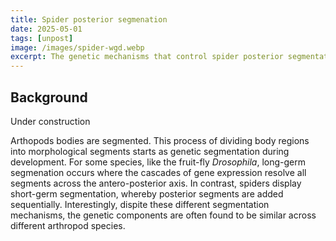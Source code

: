```yaml
---
title: Spider posterior segmenation
date: 2025-05-01
tags: [unpost]
image: /images/spider-wgd.webp
excerpt: The genetic mechanisms that control spider posterior segmentation during development
---
```


## Background

Under construction

Arthopods bodies are segmented. This process of dividing body regions into morphological segments starts as genetic segmentation during development. For some species, like the fruit-fly <i>Drosophila</i>, long-germ segmenation occurs where the cascades of gene expression resolve all segments across the antero-posterior axis. In contrast, spiders display short-germ segmentation, whereby posterior segments are added sequentially. Interestingly, dispite these different segmentation mechanisms, the genetic components are often found to be similar across different arthropod species.

